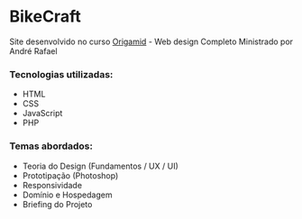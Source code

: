 # BikeCraft
Site desenvolvido no curso [Origamid](https://www.origamid.com/) - Web design Completo
Ministrado por André Rafael

### Tecnologias utilizadas:
- HTML
- CSS
- JavaScript
- PHP

### Temas abordados:
- Teoria do Design (Fundamentos / UX / UI)
- Prototipação (Photoshop)
- Responsividade
- Domínio e Hospedagem
- Briefing do Projeto
